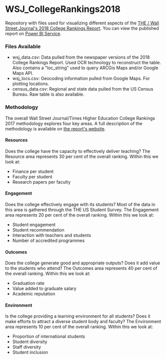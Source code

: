 # WSJ_CollegeRankings2018

Repository with files used for visualizing different aspects of the [THE / Wall Street Journal's 2018 College Rankings Report](https://www.timeshighereducation.com/rankings/united-states/2017#!/page/0/length/25/sort_by/rank/sort_order/asc/cols/stats).  You can view the published report on [Power BI Service](https://app.powerbi.com/view?r=eyJrIjoiYWM3MmYzODktNmMwNi00NjQ3LWFlY2QtY2I3MWMxN2JiY2NkIiwidCI6ImJhNWE3ZjM5LWUzYmUtNGFiMy1iNDUwLTY3ZmE4MGZhZWNhZCIsImMiOjN9).

### Files Available
- wsj_data.csv: Data pulled from the newspaper versions of the 2018 College Rankings Report. Used OCR technology to reconstruct the table. Also contains a "loc_string" used to query ARCGis Maps and/or Google Maps API.
- wsj_locs.csv: Geocoding information pulled from Google Maps. For plotting locations.
- census_data.csv: Regional and state data pulled from the US Census Bureau. Raw table is also available.

### Methodology
The overall Wall Street Journal/Times Higher Education College Rankings 2017 methodology explores four key areas. A full description of the methodology is available on [the report's website](https://www.timeshighereducation.com/the-wall-street-journal-times-higher-education-college-rankings-2017-table-information).

#### Resources
Does the college have the capacity to effectively deliver teaching? The Resource area represents 30 per cent of the overall ranking. Within this we look at:

- Finance per student
- Faculty per student
- Research papers per faculty

#### Engagement

Does the college effectively engage with its students? Most of the data in this area is gathered through the THE US Student Survey. The Engagement area represents 20 per cent of the overall ranking. Within this we look at:

- Student engagement
- Student recommendation
- Interaction with teachers and students
- Number of accredited programmes

#### Outcomes

Does the college generate good and appropriate outputs? Does it add value to the students who attend? The Outcomes area represents 40 per cent of the overall ranking. Within this we look at:

- Graduation rate
- Value added to graduate salary
- Academic reputation

#### Environment

Is the college providing a learning environment for all students? Does it make efforts to attract a diverse student body and faculty? The Environment area represents 10 per cent of the overall ranking. Within this we look at:

- Proportion of international students
- Student diversity
- Staff diversity
- Student inclusion
